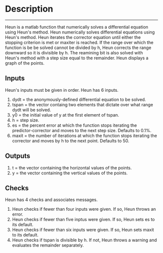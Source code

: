 # Description
***
Heun is a matlab function that numerically solves a differential equation using Heun's method. Heun numerically solves differential equations using Heun's method. Heun iterates the corrector equation until either the stopping criterion is met or maxiter is reached. If the range over which the function is be be solved cannot be divided by h, Heun corrects the range downward so it is divisible by h. The reamining bit is also solved with Heun's method with a step size equal to the remainder. Heun displays a graph of the points.
## Inputs
Heun's inputs must be given in order. Heun has 6 inputs.
1.  dydt = the anonymously-defined differential equation to be solved.
2.  tspan = the vector containg two elements that dictate over what range dydt will be solved.
3.  y0 = the initial value of y at the first element of tspan. 
4.  h = step size.
5.  es = the percent error at which the function stops iterating the predictor-corrector and moves to the next step size. Defaults to 0.1%.
6. maxit = the number of iterations at which the function stops iterating the corrector and moves by h to the next point. Defaults to 50.

## Outputs
1.   t = the vector containing the horizontal values of the points.
2.   y = the vector containing the vertical values of the points.

## Checks
Heun has 4 checks and associates messages. 
1. Heun checks if fewer than four inputs were given. If so, Heun throws an error.
2. Heun checks if fewer than five inptus were given. If so, Heun sets es to its default.
3. Heun checks if fewer than six inputs were given. If so, Heun sets maxit to its default. 
4. Heun checks if tspan is divisible by h. If not, Heun throws a warning and evaluates the remainder separately. 
